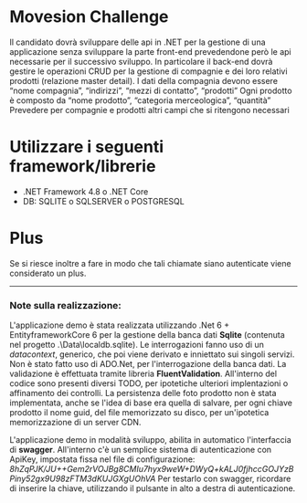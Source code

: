 # Movesion Challenge 
Il candidato dovrà sviluppare delle api in .NET per la gestione di una applicazione senza sviluppare la parte front-end prevedendone però le api necessarie per il successivo sviluppo. 
In particolare il back-end dovrà gestire le operazioni CRUD per la gestione di compagnie e dei loro relativi prodotti (relazione master detail). 
I dati della compagnia devono essere “nome compagnia”, “indirizzi”, “mezzi di contatto”, “prodotti” 
Ogni prodotto è composto da “nome prodotto”, “categoria merceologica”, “quantità” 
Prevedere per compagnie e prodotti altri campi che si ritengono necessari 
# Utilizzare i seguenti framework/librerie  
- .NET Framework 4.8 o .NET Core 
- DB: SQLITE o SQLSERVER o POSTGRESQL 
# Plus
Se si riesce inoltre a fare in modo che tali chiamate siano autenticate viene considerato un plus. 

---

### Note sulla realizzazione: 
L'applicazione demo è stata realizzata utilizzando .Net 6 + EntityframeworkCore 6 per la gestione della banca dati __Sqlite__ (contenuta nel progetto .\Data\localdb.sqlite). Le interrogazioni fanno uso di un _datacontext_, generico, che poi viene derivato e inniettato sui singoli servizi. Non è stato fatto uso di ADO.Net, per l'interrogazione della banca dati. La validazione è effettuata tramite libreria __FluentValidation__. All'interno del codice sono presenti diversi TODO, per ipotetiche ulteriori implentazioni o affinamento dei controlli. La persistenza delle foto prodotto non è stata implementata, anche se l'idea di base era quella di salvare, per ogni chiave prodotto il nome guid, del file memorizzato su disco, per un'ipotetica memorizzazione di un server CDN.

L'applicazione demo in modalità sviluppo, abilita in automatico l'interfaccia di __swagger__. 
All'interno c'è un semplice sistema di autenticazione con ApiKey, impostata fissa nel file di configurazione:
_8hZqPJK/JU++Gem2rVOJBg8CMIu7hyx9weW+DWyQ+kALJ0fjhccGOJYzBPiny52gx9U98zFTM3dKUJGXgUOhVA_
Per testarlo con swagger, ricordare di inserire la chiave, utilizzando il pulsante in alto a destra di autenticazione.
